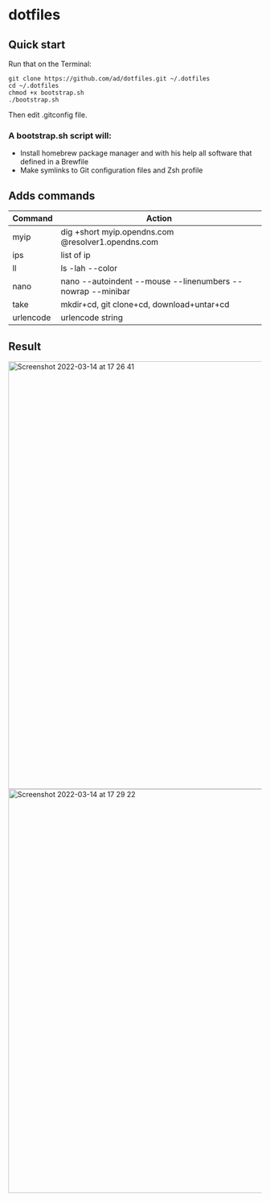 # dotfiles

## Quick start

Run that on the Terminal:
```
git clone https://github.com/ad/dotfiles.git ~/.dotfiles
cd ~/.dotfiles
chmod +x bootstrap.sh
./bootstrap.sh
```

Then edit .gitconfig file.

### A bootstrap.sh script will:
- Install homebrew package manager and with his help all software that defined in a Brewfile
- Make symlinks to Git configuration files and Zsh profile

## Adds commands

| Command | Action |
| ------- | ------ |
| myip | dig +short myip.opendns.com @resolver1.opendns.com |
| ips | list of ip |
| ll | ls -lah --color |
| nano | nano --autoindent --mouse --linenumbers --nowrap --minibar |
| take |  mkdir+cd, git clone+cd, download+untar+cd |
| urlencode | urlencode string |


## Result
<img width="849" alt="Screenshot 2022-03-14 at 17 26 41" src="https://user-images.githubusercontent.com/35623/158192768-7b44db03-675f-463c-bc55-1a7d1c90bd5d.png">


<img width="802" alt="Screenshot 2022-03-14 at 17 29 22" src="https://user-images.githubusercontent.com/35623/158193272-511bf583-429d-4067-88e3-535bb4b52f94.png">
